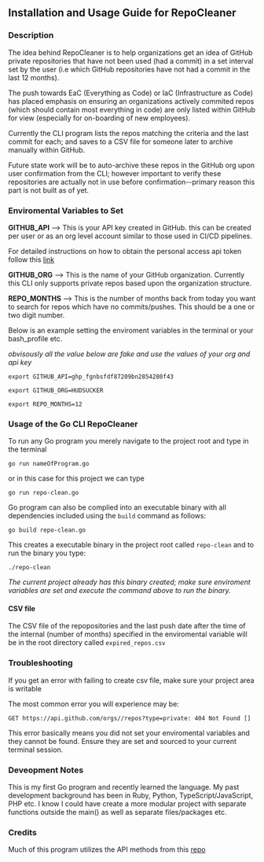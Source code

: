 ## Installation and Usage Guide for RepoCleaner

### Description

The idea behind RepoCleaner is to help organizations get an idea of GitHub private repositories that have not been used (had a commit) in a set interval set by the user (i.e which GitHub repositories have not had a commit in the last 12 months). 

The push towards EaC (Everything as Code) or IaC (Infrastructure as Code) has placed emphasis on ensuring an organizations actively commited repos (which should contain most everything in code) are only listed within GitHub for view (especially for on-boarding of new employees). 

Currently the CLI program lists the repos matching the criteria and the last commit for each; and saves to a CSV file for someone later to archive manually within GitHub. 

Future state work will be to auto-archive these repos in the GitHub org upon user confirmation from the CLI; however important to verify these repositories are actually not in use before confirmation--primary reason this part is not built as of yet. 

### Enviromental Variables to Set

**GITHUB_API** --> This is your API key created in GitHub. this can be created per user or as an org level account similar to those used in CI/CD pipelines. 

For detailed instructions on how to obtain the personal access api token follow this [link](https://docs.github.com/en/authentication/keeping-your-account-and-data-secure/creating-a-personal-access-token)

**GITHUB_ORG** --> This is the name of your GitHub organization. Currently this CLI only supports private repos based upon the organization structure. 

**REPO_MONTHS** --> This is the number of months back from today you want to search for repos which have no commits/pushes. This should be a one or two digit number. 

Below is an example setting the enviroment variables in the terminal or your bash_profile etc. 

*obvisously all the value below are fake and use the values of your org and api key*

```shell
export GITHUB_API=ghp_fgnbsfdf87209bn2854280f43

export GITHUB_ORG=HUDSUCKER

export REPO_MONTHS=12
```

### Usage of the Go CLI RepoCleaner

To run any Go program you merely navigate to the project root and type in the terminal

```
go run nameOfProgram.go
```

or in this case for this project we can type

```
go run repo-clean.go
```

Go program can also be complied into an executable binary with all dependencies included using the `build` command as follows:

```
go build repo-clean.go
```

This creates a executable binary in the project root called `repo-clean` and to run the binary you type:

```
./repo-clean
```

*The current project already has this binary created; make sure enviroment variables are set and execute the command above to run the binary.* 



#### CSV file

The CSV file of the repopositories and the last push date after the time of the internal (number of months) specified in the enviromental variable will be in the root directory called `expired_repos.csv`

### Troubleshooting

If you get an error with failing to create csv file, make sure your project area is writable

The most common error you will experience may be: 

```
GET https://api.github.com/orgs//repos?type=private: 404 Not Found []
```

This error basically means you did not set your enviromental variables and they cannot be found. Ensure they are set and sourced to your current terminal session. 



### Deveopment Notes

This is my first Go program and recently learned the language. My past development background has been in Ruby, Python, TypeScript/JavaScript, PHP etc. I know I could have create a more modular project with separate functions outside the main() as well as separate files/packages etc. 



### Credits

Much of this program utilizes the API methods from this [repo](https://github.com/google/go-github)

